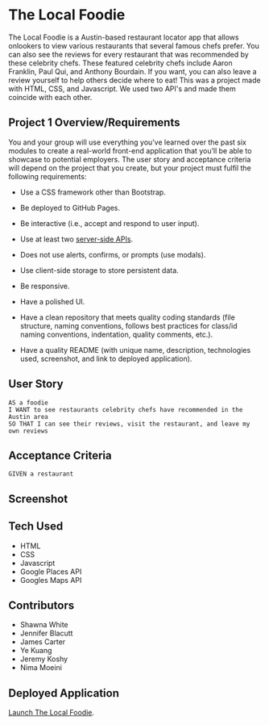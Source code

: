 # The Local Foodie
The Local Foodie is a Austin-based restaurant locator app that allows onlookers to view various restaurants that several famous chefs prefer. You can also see the reviews for every restaurant that was recommended by these celebrity chefs. These featured celebrity chefs include Aaron Franklin, Paul Qui, and Anthony Bourdain. If you want, you can also leave a review yourself to help others decide where to eat! This was a project made with HTML, CSS, and Javascript. We used two API's and made them coincide with each other.

## Project 1 Overview/Requirements
You and your group will use everything you’ve learned over the past six modules to create a real-world front-end application that you’ll be able to showcase to potential employers. The user story and acceptance criteria will depend on the project that you create, but your project must fulfil the following requirements:

* Use a CSS framework other than Bootstrap.

* Be deployed to GitHub Pages.

* Be interactive (i.e., accept and respond to user input).

* Use at least two [server-side APIs](https://coding-boot-camp.github.io/full-stack/apis/api-resources).

* Does not use alerts, confirms, or prompts (use modals).

* Use client-side storage to store persistent data.

* Be responsive.

* Have a polished UI.

* Have a clean repository that meets quality coding standards (file structure, naming conventions, follows best practices for class/id naming conventions, indentation, quality comments, etc.).

* Have a quality README (with unique name, description, technologies used, screenshot, and link to deployed application).

## User Story

```
AS a foodie
I WANT to see restaurants celebrity chefs have recommended in the Austin area
SO THAT I can see their reviews, visit the restaurant, and leave my own reviews
```
## Acceptance Criteria

```
GIVEN a restaurant 
```
## Screenshot

## Tech Used
* HTML
* CSS
* Javascript
* Google Places API
* Googles Maps API

## Contributors
* Shawna White
* Jennifer Blacutt
* James Carter
* Ye Kuang
* Jeremy Koshy
* Nima Moeini

## Deployed Application
[Launch The Local Foodie](https://www.gotcha.io/).
